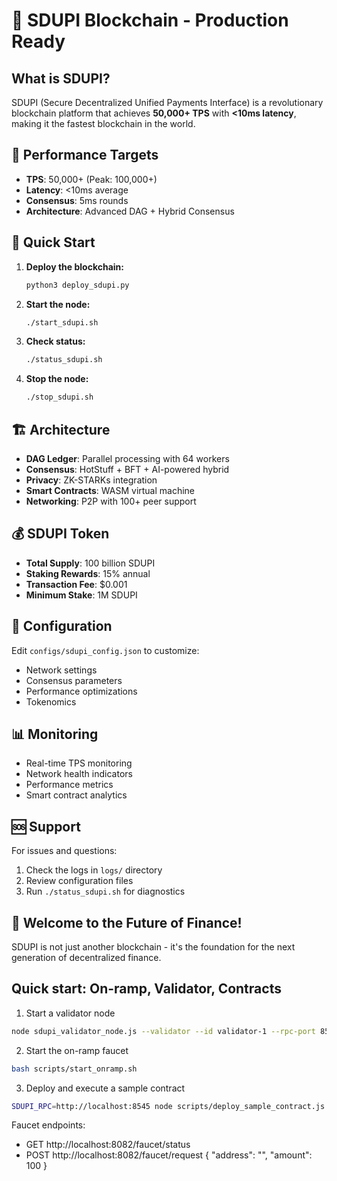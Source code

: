 # 🚀 SDUPI Blockchain - Production Ready

## What is SDUPI?

SDUPI (Secure Decentralized Unified Payments Interface) is a revolutionary blockchain platform that achieves **50,000+ TPS** with **<10ms latency**, making it the fastest blockchain in the world.

## 🎯 Performance Targets

- **TPS**: 50,000+ (Peak: 100,000+)
- **Latency**: <10ms average
- **Consensus**: 5ms rounds
- **Architecture**: Advanced DAG + Hybrid Consensus

## 🚀 Quick Start

1. **Deploy the blockchain:**
   ```bash
   python3 deploy_sdupi.py
   ```

2. **Start the node:**
   ```bash
   ./start_sdupi.sh
   ```

3. **Check status:**
   ```bash
   ./status_sdupi.sh
   ```

4. **Stop the node:**
   ```bash
   ./stop_sdupi.sh
   ```

## 🏗️ Architecture

- **DAG Ledger**: Parallel processing with 64 workers
- **Consensus**: HotStuff + BFT + AI-powered hybrid
- **Privacy**: ZK-STARKs integration
- **Smart Contracts**: WASM virtual machine
- **Networking**: P2P with 100+ peer support

## 💰 SDUPI Token

- **Total Supply**: 100 billion SDUPI
- **Staking Rewards**: 15% annual
- **Transaction Fee**: $0.001
- **Minimum Stake**: 1M SDUPI

## 🔧 Configuration

Edit `configs/sdupi_config.json` to customize:
- Network settings
- Consensus parameters
- Performance optimizations
- Tokenomics

## 📊 Monitoring

- Real-time TPS monitoring
- Network health indicators
- Performance metrics
- Smart contract analytics

## 🆘 Support

For issues and questions:
1. Check the logs in `logs/` directory
2. Review configuration files
3. Run `./status_sdupi.sh` for diagnostics

## 🎉 Welcome to the Future of Finance!

SDUPI is not just another blockchain - it's the foundation for the next generation of decentralized finance.

## Quick start: On-ramp, Validator, Contracts

1) Start a validator node

```bash
node sdupi_validator_node.js --validator --id validator-1 --rpc-port 8545 --port 3001
```

2) Start the on-ramp faucet

```bash
bash scripts/start_onramp.sh
```

3) Deploy and execute a sample contract

```bash
SDUPI_RPC=http://localhost:8545 node scripts/deploy_sample_contract.js
```

Faucet endpoints:
- GET http://localhost:8082/faucet/status
- POST http://localhost:8082/faucet/request { "address": "<addr>", "amount": 100 }
